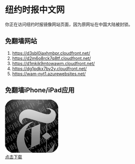 <h1>纽约时报中文网</h1>
<p>你正在访问纽约时报镜像网站页面，因为原网址在中国大陆被封锁。</p>
<h2>免翻墙网站</h2>
<ol>
<li><a href="https://d3sbl0jaxhmbpr.cloudfront.net/" target="1">https://d3sbl0jaxhmbpr.cloudfront.net/</a></li>
<li><a href="https://d2m6o8rck7q8tf.cloudfront.net/" target="2">https://d2m6o8rck7q8tf.cloudfront.net/</a></li>
<li><a href="https://d1mkik9mtowawm.cloudfront.net/" target="3">https://d1mkik9mtowawm.cloudfront.net/</a></li>
<li><a href="https://dg1pdkx7by2y.cloudfront.net/" target="4">https://dg1pdkx7by2y.cloudfront.net/</a></li>
<li><a href="https://wam-nyt1.azurewebsites.net/" target="5">https://wam-nyt1.azurewebsites.net/</a></li>
</ol>
<h2>免翻墙iPhone/iPad应用</h2>
<p>
	<a href="https://itunes.apple.com/cn/app/niu-yue-shi-bao-zhong-wen-wang/id807498298?mt=8">
		<img src="icon175x175.jpeg" />
		<br/>点击下载
	</a>
</p>